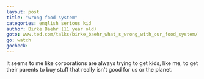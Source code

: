 ```yaml
---
layout: post
title: "wrong food system"
categories: english serious kid
author: Birke Baehr (11 year old)
goto: www.ted.com/talks/birke_baehr_what_s_wrong_with_our_food_system/
go: watch
gocheck:  
---
```

It seems to me like corporations are always trying to get kids, like me, to get their parents to buy stuff that really isn't good for us or the planet.
